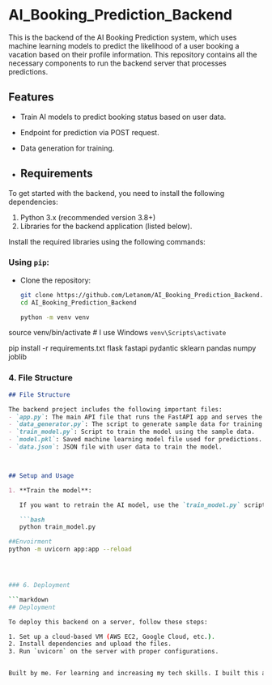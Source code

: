 ﻿# AI_Booking_Prediction_Backend

This is the backend of the AI Booking Prediction system, which uses machine learning models to predict the likelihood of a user booking a vacation based on their profile information. This repository contains all the necessary components to run the backend server that processes predictions.

## Features
- Train AI models to predict booking status based on user data.
- Endpoint for prediction via POST request.
- Data generation for training.

- ## Requirements

To get started with the backend, you need to install the following dependencies:

1. Python 3.x (recommended version 3.8+)
2. Libraries for the backend application (listed below).

Install the required libraries using the following commands:

### Using `pip`:

- Clone the repository:
  ```bash
  git clone https://github.com/Letanom/AI_Booking_Prediction_Backend.git
  cd AI_Booking_Prediction_Backend

  python -m venv venv
source venv/bin/activate  # I use Windows  `venv\Scripts\activate`


pip install -r requirements.txt
flask
fastapi
pydantic
sklearn
pandas
numpy
joblib


### 4. File Structure

```markdown
## File Structure

The backend project includes the following important files:
- `app.py`: The main API file that runs the FastAPI app and serves the prediction endpoint.
- `data_generator.py`: The script to generate sample data for training the model.
- `train_model.py`: Script to train the model using the sample data.
- `model.pkl`: Saved machine learning model file used for predictions.
- `data.json`: JSON file with user data to train the model.



## Setup and Usage

1. **Train the model**:

   If you want to retrain the AI model, use the `train_model.py` script to train using `data.json`.

   ```bash
   python train_model.py

##Envoirment
python -m uvicorn app:app --reload




### 6. Deployment

```markdown
## Deployment

To deploy this backend on a server, follow these steps:

1. Set up a cloud-based VM (AWS EC2, Google Cloud, etc.).
2. Install dependencies and upload the files.
3. Run `uvicorn` on the server with proper configurations.


Built by me. For learning and increasing my tech skills. I built this app for myself according to my own wishes. Maybe it wouldnt work by to your expectations.
